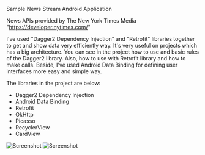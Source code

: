 Sample News Stream Android Application

News APIs provided by The New York Times Media "https://developer.nytimes.com/"

I've used "Dagger2 Dependency Injection" and "Retrofit" libraries together to get and show data very efficiently way.
It's very useful on projects which has a big architecture.
You can see in the project how to use and basic rules of the Dagger2 library.
Also, how to use with Retrofit library and how to make calls.
Beside, I've used Android Data Binding for defining user interfaces more easy and simple way.

The libraries in the project are below:

* Dagger2 Dependency Injection
* Android Data Binding
* Retrofit
* OkHttp
* Picasso
* RecyclerView
* CardView 

![Screenshot](http://preview.ibb.co/fRweYS/1.png)
![Screenshot](http://preview.ibb.co/hY17L7/2.png)
